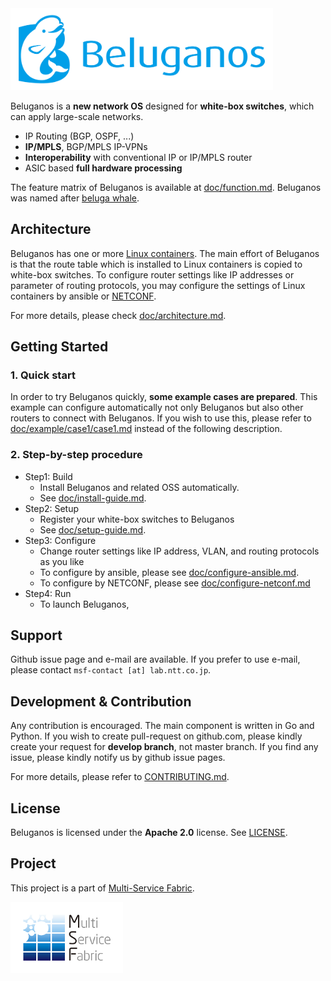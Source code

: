 <img src="doc/img/brand-logo-h.png" width="420px" alt="beluganos-logomark">

Beluganos is a **new network OS** designed for **white-box switches**, which can apply large-scale networks.

- IP Routing (BGP, OSPF, ...)
- **IP/MPLS**, BGP/MPLS IP-VPNs
- **Interoperability** with conventional IP or IP/MPLS router
- ASIC based **full hardware processing**

The feature matrix of Beluganos is available at [doc/function.md](doc/function.md). Beluganos was named after [beluga whale](https://en.wikipedia.org/wiki/Beluga_whale).

## Architecture
Beluganos has one or more [Linux containers](https://linuxcontainers.org/). The main effort of Beluganos is that the route table which is installed to Linux containers is copied to white-box switches. To configure router settings like IP addresses or parameter of routing protocols, you may configure the settings of Linux containers by ansible or [NETCONF](https://github.com/beluganos/netconf/).

For more details, please check [doc/architecture.md](doc/architecture.md).

## Getting Started

### 1. Quick start
In order to try Beluganos quickly, **some example cases are prepared**. This example can configure automatically not only Beluganos but also other routers to connect with Beluganos. If you wish to use this, please refer to [doc/example/case1/case1.md](doc/example/case1/case1.md) instead of the following description.

### 2. Step-by-step procedure

- Step1: Build
	- Install Beluganos and related OSS automatically.
	- See [doc/install-guide.md](doc/install-guide.md).
- Step2: Setup
	- Register your white-box switches to Beluganos
	- See [doc/setup-guide.md](doc/setup-guide.md).
- Step3: Configure
	- Change router settings like IP address, VLAN, and routing protocols as you like
	- To configure by ansible, please see [doc/configure-ansible.md](doc/configure-ansible.md).
	- To configure by NETCONF, please see [doc/configure-netconf.md](doc/configure-netconf.md)
- Step4: Run
	- To launch Beluganos, 


## Support
Github issue page and e-mail are available. If you prefer to use e-mail, please contact `msf-contact [at] lab.ntt.co.jp`.

## Development & Contribution
Any contribution is encouraged. The main component is written in Go and Python. If you wish to create pull-request on github.com, please kindly create your request for **develop branch**, not master branch. If you find any issue, please kindly notify us by github issue pages.

For more details, please refer to [CONTRIBUTING.md](CONTRIBUTING.md).

## License
Beluganos is licensed under the **Apache 2.0** license. See [LICENSE](LICENSE).

## Project
This project is a part of [Multi-Service Fabric](https://github.com/multi-service-fabric/msf).

<img src="doc/img/multi-service-fabric.png" width="180px" alt="multi-service fabric's logomark">